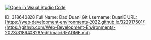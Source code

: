 [![Open in Visual Studio Code](https://classroom.github.com/assets/open-in-vscode-c66648af7eb3fe8bc4f294546bfd86ef473780cde1dea487d3c4ff354943c9ae.svg)](https://classroom.github.com/online_ide?assignment_repo_id=10495385&assignment_repo_type=AssignmentRepo)

ID: 318640828
Full Name: Elad Duani
Git Username: DuaniE
URL: [https://web-development-environments-2022.github.io/322917501/](https://github.com/Web-Development-Environments-2023/318640828/edit/main/README.md)
